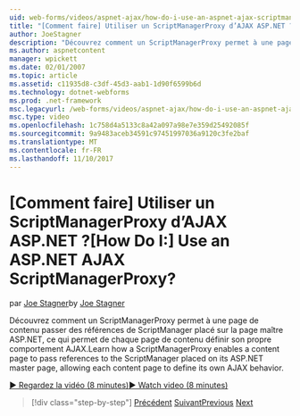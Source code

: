 ```yaml
---
uid: web-forms/videos/aspnet-ajax/how-do-i-use-an-aspnet-ajax-scriptmanagerproxy
title: "[Comment faire] Utiliser un ScriptManagerProxy d’AJAX ASP.NET ? | Microsoft Docs"
author: JoeStagner
description: "Découvrez comment un ScriptManagerProxy permet à une page de contenu passer des références de ScriptManager placé sur la page maître ASP.NET, ce qui permet de chaque page de contenu t..."
ms.author: aspnetcontent
manager: wpickett
ms.date: 02/01/2007
ms.topic: article
ms.assetid: c11935d8-c3df-45d3-aab1-1d90f6599b6d
ms.technology: dotnet-webforms
ms.prod: .net-framework
msc.legacyurl: /web-forms/videos/aspnet-ajax/how-do-i-use-an-aspnet-ajax-scriptmanagerproxy
msc.type: video
ms.openlocfilehash: 1c758d4a5133c8a42a097a98e7e359d25492085f
ms.sourcegitcommit: 9a9483aceb34591c97451997036a9120c3fe2baf
ms.translationtype: MT
ms.contentlocale: fr-FR
ms.lasthandoff: 11/10/2017
---
```

<a name="how-do-i-use-an-aspnet-ajax-scriptmanagerproxy"></a><span data-ttu-id="210f6-104">[Comment faire] Utiliser un ScriptManagerProxy d’AJAX ASP.NET ?</span><span class="sxs-lookup"><span data-stu-id="210f6-104">[How Do I:] Use an ASP.NET AJAX ScriptManagerProxy?</span></span>
====================
<span data-ttu-id="210f6-105">par [Joe Stagner](https://github.com/JoeStagner)</span><span class="sxs-lookup"><span data-stu-id="210f6-105">by [Joe Stagner](https://github.com/JoeStagner)</span></span>

<span data-ttu-id="210f6-106">Découvrez comment un ScriptManagerProxy permet à une page de contenu passer des références de ScriptManager placé sur la page maître ASP.NET, ce qui permet de chaque page de contenu définir son propre comportement AJAX.</span><span class="sxs-lookup"><span data-stu-id="210f6-106">Learn how a ScriptManagerProxy enables a content page to pass references to the ScriptManager placed on its ASP.NET master page, allowing each content page to define its own AJAX behavior.</span></span>

[<span data-ttu-id="210f6-107">&#9654; Regardez la vidéo (8 minutes)</span><span class="sxs-lookup"><span data-stu-id="210f6-107">&#9654; Watch video (8 minutes)</span></span>](https://channel9.msdn.com/Blogs/ASP-NET-Site-Videos/how-do-i-use-an-aspnet-ajax-scriptmanagerproxy)

>[!div class="step-by-step"]
<span data-ttu-id="210f6-108">[Précédent](how-do-i-use-the-aspnet-ajax-client-library-controls.md)
[Suivant](how-do-i-use-the-aspnet-ajax-roundedcorners-extender.md)</span><span class="sxs-lookup"><span data-stu-id="210f6-108">[Previous](how-do-i-use-the-aspnet-ajax-client-library-controls.md)
[Next](how-do-i-use-the-aspnet-ajax-roundedcorners-extender.md)</span></span>
